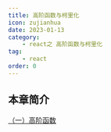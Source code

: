 ```yaml
---
title: 高阶函数与柯里化
icon: zujianhua
date: 2023-01-13
category:
    - react之 高阶函数与柯里化
tag: 
    - react
order: 0
---
```


## 本章简介

[（一）高阶函数](./React-1.md)